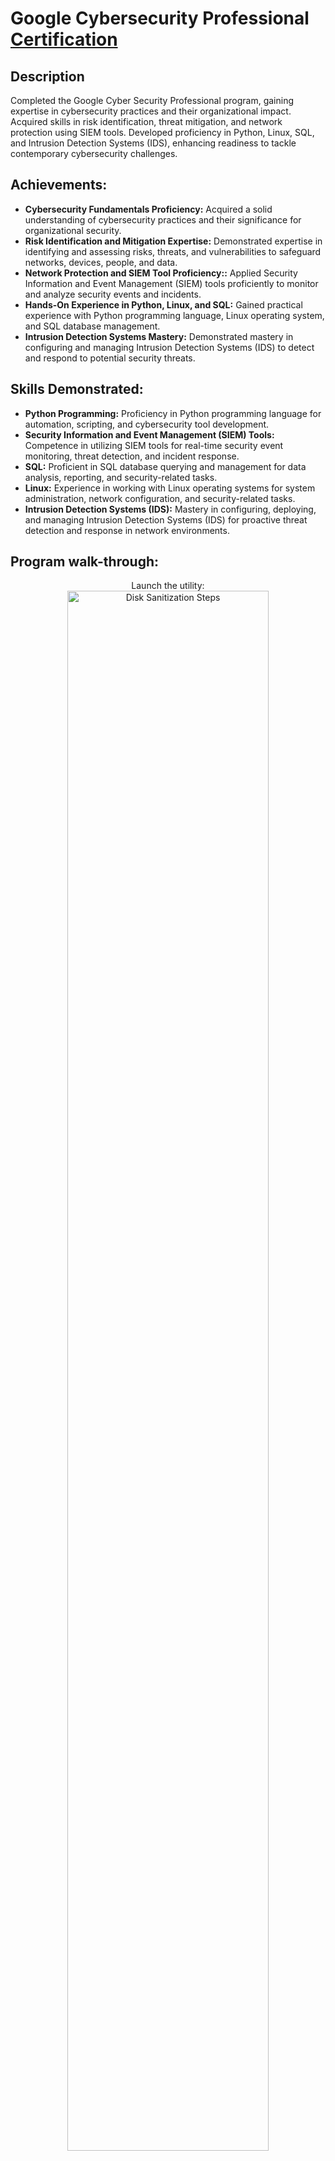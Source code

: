<h1>Google Cybersecurity Professional <a href="https://coursera.org/share/33e8a1903deedeb27b4425fc980df449">Certification</a> </h1>

<h2>Description</h2>

Completed the Google Cyber Security Professional program, gaining expertise in cybersecurity practices and their organizational impact. Acquired skills in risk identification, threat mitigation, and network protection using SIEM tools. Developed proficiency in Python, Linux, SQL, and Intrusion Detection Systems (IDS), enhancing readiness to tackle contemporary cybersecurity challenges.



<h2>Achievements:</h2>

- **Cybersecurity Fundamentals Proficiency:** Acquired a solid understanding of cybersecurity practices and their significance for organizational security.
- **Risk Identification and Mitigation Expertise:** Demonstrated expertise in identifying and assessing risks, threats, and vulnerabilities to safeguard networks, devices, people, and data.
- **Network Protection and SIEM Tool Proficiency::** Applied Security Information and Event Management (SIEM) tools proficiently to monitor and analyze security events and incidents.
- **Hands-On Experience in Python, Linux, and SQL:** Gained practical experience with Python programming language, Linux operating system, and SQL database management.
- **Intrusion Detection Systems Mastery:**  Demonstrated mastery in configuring and managing Intrusion Detection Systems (IDS) to detect and respond to potential security threats.

<h2>Skills Demonstrated: </h2>

- **Python Programming:** Proficiency in Python programming language for automation, scripting, and cybersecurity tool development.
- **Security Information and Event Management (SIEM) Tools:** Competence in utilizing SIEM tools for real-time security event monitoring, threat detection, and incident response.
- **SQL:** Proficient in SQL database querying and management for data analysis, reporting, and security-related tasks.
- **Linux:** Experience in working with Linux operating systems for system administration, network configuration, and security-related tasks.
- **Intrusion Detection Systems (IDS):**  Mastery in configuring, deploying, and managing Intrusion Detection Systems (IDS) for proactive threat detection and response in network environments.
  
<h2>Program walk-through:</h2>

<p align="center">
Launch the utility: <br/>
<img src="https://i.imgur.com/62TgaWL.png" height="80%" width="80%" alt="Disk Sanitization Steps"/>
<br />
<br />
Select the disk:  <br/>
<img src="https://i.imgur.com/tcTyMUE.png" height="80%" width="80%" alt="Disk Sanitization Steps"/>
<br />
<br />
Enter the number of passes: <br/>
<img src="https://i.imgur.com/nCIbXbg.png" height="80%" width="80%" alt="Disk Sanitization Steps"/>
<br />
<br />
Confirm your selection:  <br/>
<img src="https://i.imgur.com/cdFHBiU.png" height="80%" width="80%" alt="Disk Sanitization Steps"/>
<br />
<br />
Wait for process to complete (may take some time):  <br/>
<img src="https://i.imgur.com/JL945Ga.png" height="80%" width="80%" alt="Disk Sanitization Steps"/>
<br />
<br />
Sanitization complete:  <br/>
<img src="https://i.imgur.com/K71yaM2.png" height="80%" width="80%" alt="Disk Sanitization Steps"/>
<br />
<br />
Observe the wiped disk:  <br/>
<img src="https://i.imgur.com/AeZkvFQ.png" height="80%" width="80%" alt="Disk Sanitization Steps"/>
</p>

<!--
 ```diff
- text in red
+ text in green
! text in orange
# text in gray
@@ text in purple (and bold)@@
```
--!>
